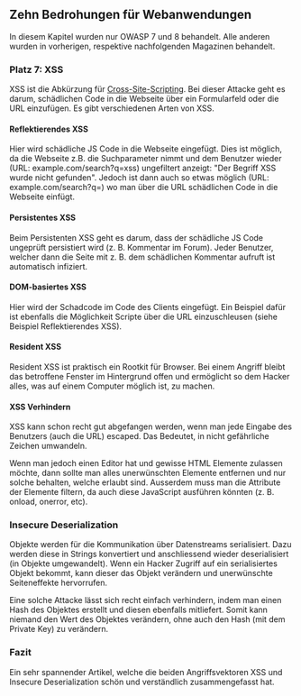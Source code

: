 ## Zehn Bedrohungen für Webanwendungen
In diesem Kapitel wurden nur OWASP 7 und 8 behandelt. Alle anderen wurden in vorherigen, respektive nachfolgenden Magazinen behandelt.





### Platz 7: XSS
XSS ist die Abkürzung für [Cross-Site-Scripting](/wiki/hacking/xss). Bei dieser Attacke geht es darum, schädlichen Code in die Webseite über ein Formularfeld oder die URL einzufügen. Es gibt verschiedenen Arten von XSS.





#### Reflektierendes XSS
Hier wird schädliche JS Code in die Webseite eingefügt. Dies ist möglich, da die Webseite z.B. die Suchparameter nimmt und dem Benutzer wieder (URL: example.com/search?q=xss) ungefiltert anzeigt: "Der Begriff XSS wurde nicht gefunden". Jedoch ist dann auch so etwas möglich (URL: example.com/search?q=<script>alert("You've been Hacked");</script>) wo man über die URL schädlichen Code in die Webseite einfügt.





#### Persistentes XSS
Beim Persistenten XSS geht es darum, dass der schädliche JS Code ungeprüft persistiert wird (z. B. Kommentar im Forum). Jeder Benutzer, welcher dann die Seite mit z. B. dem schädlichen Kommentar aufruft ist automatisch infiziert.





#### DOM-basiertes XSS
Hier wird der Schadcode im Code des Clients eingefügt. Ein Beispiel dafür ist ebenfalls die Möglichkeit Scripte über die URL einzuschleusen (siehe Beispiel Reflektierendes XSS).





#### Resident XSS
Resident XSS ist praktisch ein Rootkit für Browser. Bei einem Angriff bleibt das betroffene Fenster im Hintergrund offen und ermöglicht so dem Hacker alles, was auf einem Computer möglich ist, zu machen.





#### XSS Verhindern
XSS kann schon recht gut abgefangen werden, wenn man jede Eingabe des Benutzers (auch die URL) escaped. Das Bedeutet, in nicht gefährliche Zeichen umwandeln.


Wenn man jedoch einen Editor hat und gewisse HTML Elemente zulassen möchte, dann sollte man alles unerwünschten Elemente entfernen und nur solche behalten, welche erlaubt sind. Ausserdem muss man die Attribute der Elemente filtern, da auch diese JavaScript ausführen könnten (z. B. onload, onerror, etc).





### Insecure Deserialization
Objekte werden für die Kommunikation über Datenstreams serialisiert. Dazu werden diese in Strings konvertiert und anschliessend wieder deserialisiert (in Objekte umgewandelt).  Wenn ein Hacker Zugriff auf ein serialisiertes Objekt bekommt, kann dieser das Objekt verändern und unerwünschte Seiteneffekte hervorrufen.


Eine solche Attacke lässt sich recht einfach verhindern, indem man einen Hash des Objektes erstellt und diesen ebenfalls mitliefert. Somit kann niemand den Wert des Objektes verändern, ohne auch den Hash (mit dem Private Key) zu 
verändern.





### Fazit
Ein sehr spannender Artikel, welche die beiden Angriffsvektoren XSS und Insecure Deserialization schön und verständlich zusammengefasst hat.


